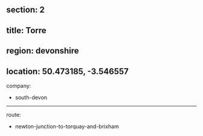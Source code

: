 section: 2
----
title: Torre
----
region: devonshire
----
location: 50.473185, -3.546557
----
company:
- south-devon
----
route:
- newton-junction-to-torquay-and-brixham
